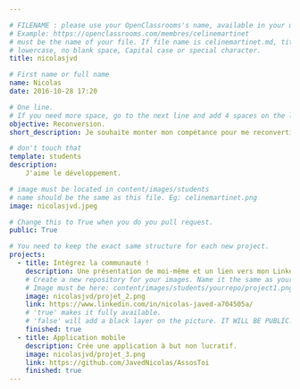 ```yaml
---

# FILENAME : please use your OpenClassrooms's name, available in your url.
# Example: https://openclassrooms.com/membres/celinemartinet
# must be the name of your file. If file name is celinemartinet.md, title is celinemartinet.
# lowercase, no blank space, Capital case or special character.
title: nicolasjvd

# First name or full name
name: Nicolas
date: 2016-10-28 17:20

# One line.
# If you need more space, go to the next line and add 4 spaces on the left, as in 'description'.
objective: Reconversion.
short_description: Je souhaite monter mon compétance pour me reconvertir.

# don't touch that
template: students
description:
    J'aime le développement.

# image must be located in content/images/students
# name should be the same as this file. Eg: celinemartinet.png
image: nicolasjvd.jpeg

# Change this to True when you do you pull request.
public: True

# You need to keep the exact same structure for each new project.
projects:
  - title: Intégrez la communauté !
    description: Une présentation de moi-même et un lien vers mon LinkedIn.
    # Create a new repository for your images. Name it the same as your nickname and profile picture.
    # Image must be here: content/images/students/yourrepo/project1.png
    image: nicolasjvd/projet_2.png
    link: https://www.linkedin.com/in/nicolas-javed-a704505a/
    # 'true' makes it fully available.
    # 'false' will add a black layer on the picture. IT WILL BE PUBLIC!
    finished: true
  - title: Application mobile
    description: Crée une application à but non lucratif. 
    image: nicolasjvd/projet_3.png
    link: https://github.com/JavedNicolas/AssosToi
    finished: true
---
```

